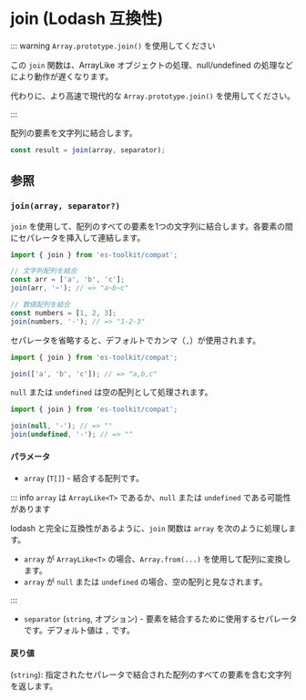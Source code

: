 # join (Lodash 互換性)

::: warning `Array.prototype.join()` を使用してください

この `join` 関数は、ArrayLike オブジェクトの処理、null/undefined の処理などにより動作が遅くなります。

代わりに、より高速で現代的な `Array.prototype.join()` を使用してください。

:::

配列の要素を文字列に結合します。

```typescript
const result = join(array, separator);
```

## 参照

### `join(array, separator?)`

`join` を使用して、配列のすべての要素を1つの文字列に結合します。各要素の間にセパレータを挿入して連結します。

```typescript
import { join } from 'es-toolkit/compat';

// 文字列配列を結合
const arr = ['a', 'b', 'c'];
join(arr, '~'); // => "a~b~c"

// 数値配列を結合
const numbers = [1, 2, 3];
join(numbers, '-'); // => "1-2-3"
```

セパレータを省略すると、デフォルトでカンマ（`,`）が使用されます。

```typescript
import { join } from 'es-toolkit/compat';

join(['a', 'b', 'c']); // => "a,b,c"
```

`null` または `undefined` は空の配列として処理されます。

```typescript
import { join } from 'es-toolkit/compat';

join(null, '-'); // => ""
join(undefined, '-'); // => ""
```

#### パラメータ

- `array` (`T[]`) - 結合する配列です。

::: info `array` は `ArrayLike<T>` であるか、`null` または `undefined` である可能性があります

lodash と完全に互換性があるように、`join` 関数は `array` を次のように処理します。

- `array` が `ArrayLike<T>` の場合、`Array.from(...)` を使用して配列に変換します。
- `array` が `null` または `undefined` の場合、空の配列と見なされます。

:::

- `separator` (`string`, オプション) - 要素を結合するために使用するセパレータです。デフォルト値は `,` です。

#### 戻り値

(`string`): 指定されたセパレータで結合された配列のすべての要素を含む文字列を返します。

